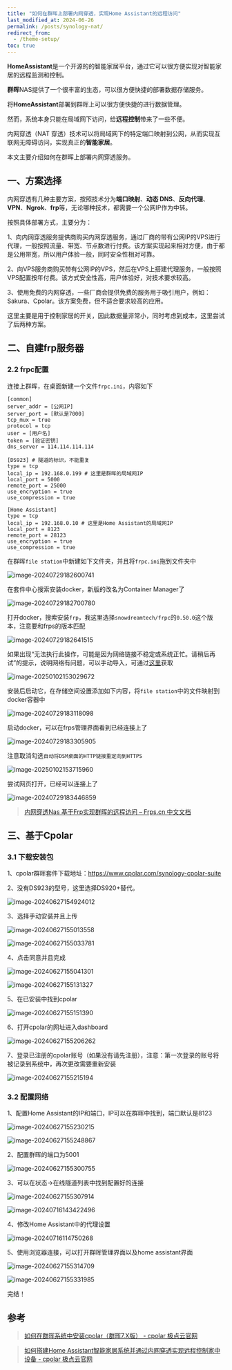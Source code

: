 ```yaml
---
title: "如何在群晖上部署内网穿透，实现Home Assistant的远程访问"
last_modified_at: 2024-06-26
permalink: /posts/synology-nat/
redirect_from:
  - /theme-setup/
toc: true
---
```


**HomeAssistant**是一个开源的的智能家居平台，通过它可以很方便实现对智能家居的远程监测和控制。

**群晖**NAS提供了一个很丰富的生态，可以很方便快捷的部署数据存储服务。

将**HomeAssistant**部署到群晖上可以很方便快捷的进行数据管理。

然而，系统本身只能在局域网下访问，给**远程控制**带来了一些不便。

内网穿透（NAT 穿透）技术可以将局域网下的特定端口映射到公网，从而实现互联网无障碍访问，实现真正的**智能家居**。

本文主要介绍如何在群晖上部署内网穿透服务。

## 一、方案选择

内网穿透有几种主要方案，按照技术分为**端口映射**、**动态 DNS**、**反向代理**、**VPN**、**Ngrok**、**frp**等，无论哪种技术，都需要一个公网IP作为中转。

按照具体部署方式，主要分为：

1、向内网穿透服务提供商购买内网穿透服务，通过厂商的带有公网IP的VPS进行代理，一般按照流量、带宽、节点数进行付费。该方案实现起来相对方便，由于都是公用带宽，所以用户体验一般，同时安全性相对可靠。

2、向VPS服务商购买带有公网IP的VPS，然后在VPS上搭建代理服务，一般按照VPS配置按年付费。该方式安全性高，用户体验好，对技术要求较高。

3、使用免费的内网穿透，一些厂商会提供免费的服务用于吸引用户，例如：Sakura、Cpolar。该方案免费，但不适合要求较高的应用。

这里主要是用于控制家居的开关，因此数据量非常小，同时考虑到成本，这里尝试了后两种方案。

## 二、自建frp服务器

### 2.2 frpc配置

连接上群晖，在桌面新建一个文件`frpc.ini`，内容如下

```shell
[common]
server_addr = [公网IP]
server_port = [默认是7000]
tcp_mux = true
protocol = tcp
user = [用户名]
token = [验证密钥]
dns_server = 114.114.114.114

[DS923] # 隧道的标识，不能重复
type = tcp
local_ip = 192.168.0.199 # 这里是群晖的局域网IP
local_port = 5000
remote_port = 25000
use_encryption = true
use_compression = true

[Home Assistant]
type = tcp
local_ip = 192.168.0.10 # 这里是Home Assistant的局域网IP
local_port = 8123
remote_port = 28123
use_encryption = true
use_compression = true
```

在群晖`file station`中新建如下文件夹，并且将`frpc.ini`拖到文件夹中

![image-20240729182600741](https://cdn.jsdelivr.net/gh/dwgan/PicGo/img/image-20240729182600741.png)

在套件中心搜索安装docker，新版的改名为Container Manager了

![image-20240729182700780](https://cdn.jsdelivr.net/gh/dwgan/PicGo/img/image-20240729182700780.png)

打开docker，搜索安装`frp`，我这里选择`snowdreamtech/frpc`的`0.50.0`这个版本，注意要和frps的版本匹配

![image-20240729182641515](https://cdn.jsdelivr.net/gh/dwgan/PicGo/img/image-20240729182641515.png)

如果出现“无法执行此操作，可能是因为网络链接不稳定或系统正忙。请稍后再试”的提示，说明网络有问题，可以手动导入，可通过[这里](https://github.com/fatedier/frp/releases)获取

![image-20250102153029672](https://cdn.jsdelivr.net/gh/dwgan/PicGo/img/image-20250102153029672.png)

安装后启动它，在存储空间设置添加如下内容，将`file station`中的文件映射到docker容器中

![image-20240729183118098](https://cdn.jsdelivr.net/gh/dwgan/PicGo/img/image-20240729183118098.png)

启动docker，可以在frps管理界面看到已经连接上了

![image-20240729183305905](https://cdn.jsdelivr.net/gh/dwgan/PicGo/img/image-20240729183305905.png)

注意取消勾选`自动将DSM桌面的HTTP链接重定向到HTTPS`

![image-20250102153715960](https://cdn.jsdelivr.net/gh/dwgan/PicGo/img/image-20250102153715960.png)

尝试网页打开，已经可以连接上了

![image-20240729183446859](https://cdn.jsdelivr.net/gh/dwgan/PicGo/img/image-20240729183446859.png)

> [内网穿透Nas 基于Frp实现群晖的远程访问 – Frps.cn 中文文档](https://frps.cn/41.html)



## 三、基于Cpolar

### 3.1 下载安装包

1、cpolar群晖套件下载地址：https://www.cpolar.com/synology-cpolar-suite

2、没有DS923的型号，这里选择DS920+替代。

![image-20240627154924012](https://cdn.jsdelivr.net/gh/dwgan/PicGo/img/image-20240627154924012.png)

3、选择手动安装并且上传

![image-20240627155013558](https://cdn.jsdelivr.net/gh/dwgan/PicGo/img/image-20240627155013558.png)

![image-20240627155033781](https://cdn.jsdelivr.net/gh/dwgan/PicGo/img/image-20240627155033781.png)

4、点击同意并且完成

![image-20240627155041301](https://cdn.jsdelivr.net/gh/dwgan/PicGo/img/image-20240627155041301.png)

![image-20240627155131327](https://cdn.jsdelivr.net/gh/dwgan/PicGo/img/image-20240627155131327.png)



5、在已安装中找到cpolar

![image-20240627155151390](https://cdn.jsdelivr.net/gh/dwgan/PicGo/img/image-20240627155151390.png)



6、打开cpolar的网址进入dashboard

![image-20240627155206262](https://cdn.jsdelivr.net/gh/dwgan/PicGo/img/image-20240627155206262.png)

7、登录已注册的cpolar账号（如果没有请先注册），注意：第一次登录的账号将被记录到系统中，再次更改需要重新安装

![image-20240627155215194](https://cdn.jsdelivr.net/gh/dwgan/PicGo/img/image-20240627155215194.png)

### 3.2 配置网络

1、配置Home Assistant的IP和端口，IP可以在群晖中找到，端口默认是8123

![image-20240627155230215](https://cdn.jsdelivr.net/gh/dwgan/PicGo/img/image-20240627155230215.png)

![image-20240627155248867](https://cdn.jsdelivr.net/gh/dwgan/PicGo/img/image-20240627155248867.png)

2、配置群晖的端口为5001

![image-20240627155300755](https://cdn.jsdelivr.net/gh/dwgan/PicGo/img/image-20240627155300755.png)

3、可以在状态->在线隧道列表中找到配置好的连接

![image-20240627155307914](https://cdn.jsdelivr.net/gh/dwgan/PicGo/img/image-20240627155307914.png)

![image-20240716143422496](https://cdn.jsdelivr.net/gh/dwgan/PicGo/img/image-20240716143422496.png)

4、修改Home Assistant中的代理设置

![image-20240716114750268](https://cdn.jsdelivr.net/gh/dwgan/PicGo/img/image-20240716114750268.png)

5、使用浏览器连接，可以打开群晖管理界面以及home assistant界面

![image-20240627155314709](https://cdn.jsdelivr.net/gh/dwgan/PicGo/img/image-20240627155314709.png)

![image-20240627155331985](https://cdn.jsdelivr.net/gh/dwgan/PicGo/img/image-20240627155331985.png)

完结！

## 参考

> [如何在群晖系统中安装cpolar（群晖7.X版） - cpolar 极点云官网](https://www.cpolar.com/blog/how-to-install-cpolar-on-a-synology-system-cfah-version-7-x)

> [如何搭建Home Assistant智能家居系统并通过内网穿透实现远程控制家中设备 - cpolar 极点云官网](https://www.cpolar.com/blog/how-to-build-a-home-assistant-smart-home-system-and-remotely-control-home-devices-through-intranet-penetration)